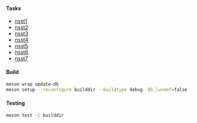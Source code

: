 #### Tasks

- [nsst1](https://github.com/nieroku/syspro-cpp/tree/nstt1/nstt1)
- [nsst2](https://github.com/nieroku/syspro-cpp/tree/main/nstt2)
- [nsst3](https://github.com/nieroku/syspro-cpp/tree/nsst3/nstt1)
- [nsst4](https://github.com/nieroku/syspro-cpp/tree/main/nstt1)
- [nsst5](https://github.com/nieroku/syspro-cpp/tree/main/nstt5)
- [nsst6](https://github.com/nieroku/syspro-cpp/tree/main/nstt6)
- [nsst7](https://github.com/nieroku/syspro-cpp/tree/main/nstt7)

#### Build

```sh
meson wrap update-db
meson setup --reconfigure builddir --buildtype debug -Db_lundef=false -Db_sanitize=address,undefined
```

#### Testing

```sh
meson test -C builddir
```
